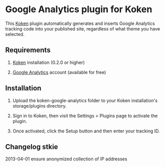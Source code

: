 Google Analytics plugin for Koken
=================================

This [Koken](http://koken.me) plugin automatically generates and inserts Google Analytics tracking code into your published site, regardless of what theme you have selected.

Requirements
------------

1. [Koken](http://koken.me) installation (0.2.0 or higher)

2. [Google Analytics](www.google.com/analytics) account (available for free)

Installation
------------

1. Upload the koken-google-analytics folder to your Koken installation's storage/plugins directory.

2. Sign in to Koken, then visit the Settings > Plugins page to activate the plugin.

3. Once activated, click the Setup button and then enter your tracking ID.

Changelog stkie
---------------

2013-04-01	ensure anonymized collection of IP addresses
